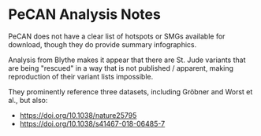 # PeCAN Analysis Notes

PeCAN does not have a clear list of hotspots or SMGs available for download,
though they do provide summary infographics.

Analysis from Blythe makes it appear that there are St. Jude variants that
are being "rescued" in a way that is not published / apparent, making 
reproduction of their variant lists impossible.

They prominently reference three datasets, including Gröbner and Worst et al.,
but also:
- https://doi.org/10.1038/nature25795
- https://doi.org/10.1038/s41467-018-06485-7